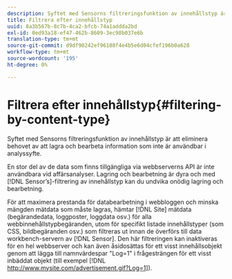 ```yaml
---
description: Syftet med Sensorns filtreringsfunktion av innehållstyp är att eliminera behovet av att lagra och bearbeta information som inte är användbar i analyssyfte.
title: Filtrera efter innehållstyp
uuid: 8a3b567b-8c7b-4ca2-bfcb-74a1addda2bd
exl-id: 0ed93a18-ef47-462b-8609-3ec98b037e6b
translation-type: tm+mt
source-git-commit: d9df90242ef96188f4e4b5e6d04cfef196b0a628
workflow-type: tm+mt
source-wordcount: '195'
ht-degree: 0%

---
```


# Filtrera efter innehållstyp{#filtering-by-content-type}

Syftet med Sensorns filtreringsfunktion av innehållstyp är att eliminera behovet av att lagra och bearbeta information som inte är användbar i analyssyfte.

En stor del av de data som finns tillgängliga via webbserverns API är inte användbara vid affärsanalyser. Lagring och bearbetning är dyra och med [!DNL Sensor’s]-filtrering av innehållstyp kan du undvika onödig lagring och bearbetning.

För att maximera prestanda för databearbetning i webbloggen och minska mängden mätdata som måste lagras, hämtar [!DNL Site] mätdata (begärandedata, loggposter, loggdata osv.) för alla webbinnehållstypbegäranden, utom för specifikt listade innehållstyper (som CSS, bildbegäranden osv.) som filtreras ut innan de överförs till data workbench-servern av [!DNL Sensor]. Den här filtreringen kan inaktiveras för en hel webbserver och kan även åsidosättas för ett visst innehållsobjekt genom att lägga till namnvärdespar &quot;Log=1&quot; i frågesträngen för ett visst inbäddat objekt (till exempel [!DNL http://www.mysite.com/advertisement.gif?Log=1]).
